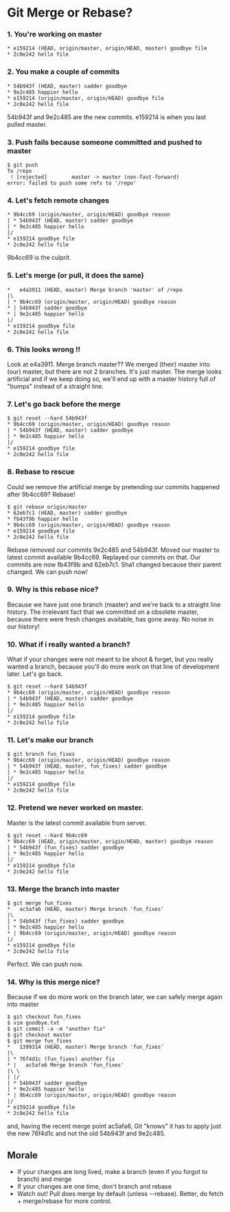 # Git Merge or Rebase?

### 1. You're working on master
```
* e159214 (HEAD, origin/master, origin/HEAD, master) goodbye file
* 2c0e242 hello file
```

### 2. You make a couple of commits
```
* 54b943f (HEAD, master) sadder goodbye
* 9e2c485 happier hello
* e159214 (origin/master, origin/HEAD) goodbye file
* 2c0e242 hello file
```
54b943f and 9e2c485 are the new commits. e159214 is when you last pulled master.

### 3. Push fails because someone committed and pushed to master
```
$ git push
To /repo
 ! [rejected]        master -> master (non-fast-forward)
error: failed to push some refs to '/repo'
```

### 4. Let's fetch remote changes
```
* 9b4cc69 (origin/master, origin/HEAD) goodbye reason
| * 54b943f (HEAD, master) sadder goodbye
| * 9e2c485 happier hello
|/  
* e159214 goodbye file
* 2c0e242 hello file
```
9b4cc69 is the culprit.

### 5. Let's merge (or pull, it does the same)
```
*   e4a3911 (HEAD, master) Merge branch 'master' of /repo
|\  
| * 9b4cc69 (origin/master, origin/HEAD) goodbye reason
* | 54b943f sadder goodbye
* | 9e2c485 happier hello
|/  
* e159214 goodbye file
* 2c0e242 hello file
```

### 6. This looks wrong !!
Look at e4a3911. Merge branch master?? We merged (their) master into (our)
master, but there are not 2 branches. It's just master. The merge looks
artificial and if we keep doing so, we'll end up with a master history full of
"bumps" instead of a straight line.

### 7. Let's go back before the merge
```
$ git reset --hard 54b943f
* 9b4cc69 (origin/master, origin/HEAD) goodbye reason
| * 54b943f (HEAD, master) sadder goodbye
| * 9e2c485 happier hello
|/  
* e159214 goodbye file
* 2c0e242 hello file
```

### 8. Rebase to rescue
Could we remove the artificial merge by pretending our commits happened after
9b4cc69? Rebase!
```
$ git rebase origin/master
* 62eb7c1 (HEAD, master) sadder goodbye
* fb43f9b happier hello
* 9b4cc69 (origin/master, origin/HEAD) goodbye reason
* e159214 goodbye file
* 2c0e242 hello file
```
Rebase removed our commits 9e2c485 and 54b943f. Moved our master to latest
commit available 9b4cc69. Replayed our commits on that. Our commits are now
fb43f9b and 62eb7c1. Sha1 changed because their parent changed. We can push now!

### 9. Why is this rebase nice?
Because we have just one branch (master) and we're back to a straight line
history. The irrelevant fact that we committed on a obsolete master, because 
there were fresh changes available, has gone away. No noise in our history!

### 10. What if i really wanted a branch? 
What if your changes were not meant to be shoot & forget, but you really wanted
a branch, because you'll do more work on that line of development later. Let's
go back.
```
$ git reset --hard 54b943f
* 9b4cc69 (origin/master, origin/HEAD) goodbye reason
| * 54b943f (HEAD, master) sadder goodbye
| * 9e2c485 happier hello
|/  
* e159214 goodbye file
* 2c0e242 hello file
```

### 11. Let's make our branch
```
$ git branch fun_fixes
* 9b4cc69 (origin/master, origin/HEAD) goodbye reason
| * 54b943f (HEAD, master, fun_fixes) sadder goodbye
| * 9e2c485 happier hello
|/  
* e159214 goodbye file
* 2c0e242 hello file
```

### 12. Pretend we never worked on master.
Master is the latest commit available from server.
```
$ git reset --hard 9b4cc69
* 9b4cc69 (HEAD, origin/master, origin/HEAD, master) goodbye reason
| * 54b943f (fun_fixes) sadder goodbye
| * 9e2c485 happier hello
|/  
* e159214 goodbye file
* 2c0e242 hello file
```

### 13. Merge the branch into master
```
$ git merge fun_fixes
*   ac5afa6 (HEAD, master) Merge branch 'fun_fixes'
|\  
| * 54b943f (fun_fixes) sadder goodbye
| * 9e2c485 happier hello
* | 9b4cc69 (origin/master, origin/HEAD) goodbye reason
|/  
* e159214 goodbye file
* 2c0e242 hello file
```
Perfect. We can push now.

### 14. Why is this merge nice?
Because if we do more work on the branch later, we can safely merge again into master
```
$ git checkout fun_fixes 
$ vim goodbye.txt 
$ git commit -a -m "another fix"
$ git checkout master
$ git merge fun_fixes 
*   1399314 (HEAD, master) Merge branch 'fun_fixes'
|\  
| * 76f4d1c (fun_fixes) another fix
* |   ac5afa6 Merge branch 'fun_fixes'
|\ \  
| |/  
| * 54b943f sadder goodbye
| * 9e2c485 happier hello
* | 9b4cc69 (origin/master, origin/HEAD) goodbye reason
|/  
* e159214 goodbye file
* 2c0e242 hello file
```
and, having the recent merge point ac5afa6, Git "knows" it has to apply just
the new 76f4d1c and not the old 54b943f and 9e2c485.

## Morale
* If your changes are long lived, make a branch (even if you forgot to branch) and merge
* If your changes are one time, don't branch and rebase
* Watch out! Pull does merge by default (unless --rebase). Better, do fetch +
  merge/rebase for more control.
